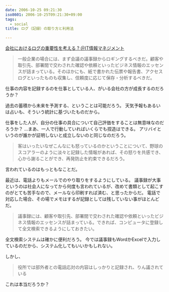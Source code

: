 ```yaml
---
date: 2006-10-25 09:21:30
iso8601: 2006-10-25T09:21:30+09:00
tags:
  - social
title: ログ（記録）の取り方と利用法

---
```


<a title="会社におけるログの重要性を考える ? ＠IT情報マネジメント" href="http://www.itmedia.co.jp/im/articles/0610/24/news120.html">会社におけるログの重要性を考える ? ＠IT情報マネジメント</a>

<blockquote>一般企業の場合には、まず会議の議事録からロギングするべきだ。顧客や取引先、部署間で交わされた確認や依頼といったビジネス情報のエッセンスが詰まっている。そのほかにも、紙で書かれた伝票や報告書、アクセスログといったものも収集し、信頼度に応じて保存・分析するべきだ。</blockquote>

仕事の内容を記録するのを仕事としている人、がいる会社の方が成長するのだろうか？

過去の蓄積から未来を予測する、ということは可能だろう。
天気予報もあるいは占いも、そういう統計に基づいたものだから。

仕事をした人が、自分の仕事の具合について自己評価をすることは無意味なのだろうか？
…まあ、一人で行動していればいくらでも捏造はできる。
アリバイというのが誰かが証明しないと成立しないのと同じなのだろう。

<blockquote>客はいったいなぜこんなにも怒っているのかということについて、野球のスコアラーのように淡々と記録した情報があれば、その怒りを共感でき、心から謝ることができ、再発防止を約束できるだろう。</blockquote>

言われているのはもっともなことだ。

最近は、電話よりもメールでのやり取りをするようにしている。
議事録が大事というのは社会人になってから何度も言われているが、改めて書類として起こすのがとても苦手なので、メールなら印刷すれば済む、と思ったからだ。
電話で対応した場合、その場でメモはするが記録としては残していない事がほとんどだ。

<blockquote>議事録には、顧客や取引先、部署間で交わされた確認や依頼といったビジネス情報のエッセンスが詰まっている。できれば、コンピュータに登録して全文検索できるようにしておきたい。</blockquote>

全文検索システムは確かに便利だろう。
今では議事録もWordかExcelで入力しているのだから、システム化してもいいかもしれない。

しかし、

<blockquote>役所では部外者との電話応対の内容はしっかりと記録され、りん議されている</blockquote>

これは本当だろうか？
